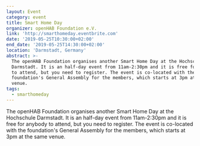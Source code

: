 ```yaml
---
layout: Event
category: event
title: Smart Home Day
organizer: openHAB Foundation e.V.
link: 'http://smarthomeday.eventbrite.com'
date: '2019-05-25T10:30:00+02:00'
end_date: '2019-05-25T14:30:00+02:00'
location: 'Darmstadt, Germany'
abstract: >-
  The openHAB Foundation organises another Smart Home Day at the Hochschule
  Darmstadt. It is an half-day event from 11am-2:30pm and it is free for anybody
  to attend, but you need to register. The event is co-located with the
  foundation's General Assembly for the members, which starts at 3pm at the same
  venue.
tags:
  - smarthomeday
---
```

The openHAB Foundation organises another Smart Home Day at the Hochschule Darmstadt. It is an half-day event from 11am-2:30pm and it is free for anybody to attend, but you need to register. The event is co-located with the foundation's General Assembly for the members, which starts at 3pm at the same venue.
